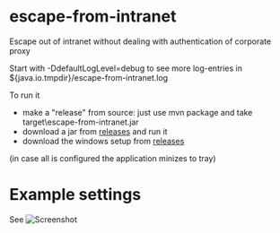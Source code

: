# escape-from-intranet
Escape out of intranet without dealing with authentication of corporate proxy

Start with -DdefaultLogLevel=debug to see more log-entries in ${java.io.tmpdir}/escape-from-intranet.log

To run it
- make a "release" from source: just use mvn package and take target\escape-from-intranet.jar
- download a jar from [releases](https://github.com/quaddy-services/escape-from-intranet/releases) and run it
- download the windows setup from [releases](https://github.com/quaddy-services/escape-from-intranet/releases)

(in case all is configured the application minizes to tray)

# Example settings

See ![Screenshot](https://github.com/quaddy-services/escape-from-intranet/raw/master/src/site/resources/example-screenshot.png "Screenshot")

